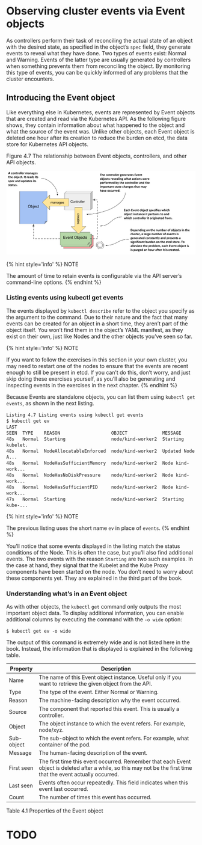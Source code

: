 # Observing cluster events via Event objects
As controllers perform their task of reconciling the actual state of an object with the desired state, as specified in the object’s `spec` field, they generate events to reveal what they have done. Two types of events exist: Normal and Warning. Events of the latter type are usually generated by controllers when something prevents them from reconciling the object. By monitoring this type of events, you can be quickly informed of any problems that the cluster encounters.

## Introducing the Event object
Like everything else in Kubernetes, events are represented by Event objects that are created and read via the Kubernetes API. As the following figure shows, they contain information about what happened to the object and what the source of the event was. Unlike other objects, each Event object is deleted one hour after its creation to reduce the burden on etcd, the data store for Kubernetes API objects.

Figure 4.7 The relationship between Event objects, controllers, and other API objects.

![](../images/4.7.png)

{% hint style='info' %}
NOTE

The amount of time to retain events is configurable via the API server’s command-line options.
{% endhint %}


### Listing events using kubectl get events
The events displayed by `kubectl describe` refer to the object you specify as the argument to the command. Due to their nature and the fact that many events can be created for an object in a short time, they aren’t part of the object itself. You won’t find them in the object’s YAML manifest, as they exist on their own, just like Nodes and the other objects you’ve seen so far.

{% hint style='info' %}
NOTE

If you want to follow the exercises in this section in your own cluster, you may need to restart one of the nodes to ensure that the events are recent enough to still be present in etcd. If you can’t do this, don’t worry, and just skip doing these exercises yourself, as you’ll also be generating and inspecting events in the exercises in the next chapter.
{% endhint %}

Because Events are standalone objects, you can list them using `kubectl get events`, as shown in the next listing.

```shell
Listing 4.7 Listing events using kubectl get events
$ kubectl get ev
LAST
SEEN  TYPE    REASON                   OBJECT             MESSAGE
48s   Normal  Starting                 node/kind-worker2  Starting kubelet.
48s   Normal  NodeAllocatableEnforced  node/kind-worker2  Updated Node A...
48s   Normal  NodeHasSufficientMemory  node/kind-worker2  Node kind-work...
48s   Normal  NodeHasNoDiskPressure    node/kind-worker2  Node kind-work...
48s   Normal  NodeHasSufficientPID     node/kind-worker2  Node kind-work...
47s   Normal  Starting                 node/kind-worker2  Starting kube-...
```

{% hint style='info' %}
NOTE

The previous listing uses the short name `ev` in place of `events`.
{% endhint %}

You’ll notice that some events displayed in the listing match the status conditions of the Node. This is often the case, but you’ll also find additional events. The two events with the reason `Starting` are two such examples. In the case at hand, they signal that the Kubelet and the Kube Proxy components have been started on the node. You don’t need to worry about these components yet. They are explained in the third part of the book.

### Understanding what’s in an Event object
As with other objects, the `kubectl` `get` command only outputs the most important object data. To display additional information, you can enable additional columns by executing the command with the `-o wide` option:

```shell
$ kubectl get ev -o wide
```

The output of this command is extremely wide and is not listed here in the book. Instead, the information that is displayed is explained in the following table.

| Property | Description |
|---|---|
| Name  | The name of this Event object instance. Useful only if you want to retrieve the given object from the API. |
| Type | The type of the event. Either Normal or Warning. |
| Reason | The machine-facing description why the event occurred. |
| Source | The component that reported this event. This is usually a controller. |
| Object | The object instance to which the event refers. For example, node/xyz. |
| Sub-object | The sub-object to which the event refers. For example, what container of the pod. |
| Message | The human-facing description of the event. |
| First seen | The first time this event occurred. Remember that each Event object is deleted after a while, so this may not be the first time that the event actually occurred. |
| Last seen | Events often occur repeatedly. This field indicates when this event last occurred. |
| Count | The number of times this event has occurred. |

Table 4.1 Properties of the Event object

# TODO